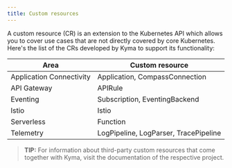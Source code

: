 ```yaml
---
title: Custom resources
---
```


A custom resource (CR) is an extension to the Kubernetes API which allows you to cover use cases that are not directly covered by core Kubernetes. Here's the list of the CRs developed by Kyma to support its functionality:

| Area | Custom resource |
| ---- | -------------- |
| Application Connectivity | Application, CompassConnection |
| API Gateway | APIRule |
| Eventing | Subscription, EventingBackend |
| Istio | Istio |
| Serverless | Function |
| Telemetry | LogPipeline, LogParser, TracePipeline |

 > **TIP:** For information about third-party custom resources that come together with Kyma, visit the documentation of the respective project.
